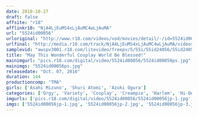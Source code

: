 ```yaml
---
date: 2018-10-27
draft: false
affsite: "r18"
afflinkr18: "NjA4LjEuMS4xLjAuMC4wLjAuMA"
url: "5524id00056"
urloriginal: "http://www.r18.com/videos/vod/movies/detail/-/id=5524id00056"
urlfinal: "http://media.r18.com/track/NjA4LjEuMS4xLjAuMC4wLjAuMA/videos/vod/movies/detail/-/id=5524id00056"
samplevid: "awspv3001.r18.com/litevideo/freepv/5/55i/55id24056/55id24056_dmb_w.mp4"
title: "May This Wonderful Cosplay World Be Blessed!"
mainimgurl: "pics.r18.com/digital/video/5524id00056/5524id00056ps.jpg"
mainimgs: "5524id00056ps.jpg"
releasedate: "Oct. 07, 2016"
duration: 144
productioncomp: "TMA"
girls: ['Asahi Mizuno', 'Shuri Atomi', 'Azuki Ogura']
categories: ['Orgy', 'Variety', 'Cosplay', 'Creampie', 'Harlem', 'Hi-Def']
imgurls: ['pics.r18.com/digital/video/5524id00056/5524id00056jp-1.jpg', 'pics.r18.com/digital/video/5524id00056/5524id00056jp-2.jpg', 'pics.r18.com/digital/video/5524id00056/5524id00056jp-3.jpg', 'pics.r18.com/digital/video/5524id00056/5524id00056jp-4.jpg', 'pics.r18.com/digital/video/5524id00056/5524id00056jp-5.jpg', 'pics.r18.com/digital/video/5524id00056/5524id00056jp-6.jpg', 'pics.r18.com/digital/video/5524id00056/5524id00056jp-7.jpg', 'pics.r18.com/digital/video/5524id00056/5524id00056jp-8.jpg', 'pics.r18.com/digital/video/5524id00056/5524id00056jp-9.jpg', 'pics.r18.com/digital/video/5524id00056/5524id00056jp-10.jpg', 'pics.r18.com/digital/video/5524id00056/5524id00056jp-11.jpg', 'pics.r18.com/digital/video/5524id00056/5524id00056jp-12.jpg', 'pics.r18.com/digital/video/5524id00056/5524id00056jp-13.jpg', 'pics.r18.com/digital/video/5524id00056/5524id00056jp-14.jpg', 'pics.r18.com/digital/video/5524id00056/5524id00056jp-15.jpg', 'pics.r18.com/digital/video/5524id00056/5524id00056jp-16.jpg', 'pics.r18.com/digital/video/5524id00056/5524id00056jp-17.jpg', 'pics.r18.com/digital/video/5524id00056/5524id00056jp-18.jpg', 'pics.r18.com/digital/video/5524id00056/5524id00056jp-19.jpg', 'pics.r18.com/digital/video/5524id00056/5524id00056jp-20.jpg']
imgs: ['5524id00056jp-1.jpg', '5524id00056jp-2.jpg', '5524id00056jp-3.jpg', '5524id00056jp-4.jpg', '5524id00056jp-5.jpg', '5524id00056jp-6.jpg', '5524id00056jp-7.jpg', '5524id00056jp-8.jpg', '5524id00056jp-9.jpg', '5524id00056jp-10.jpg', '5524id00056jp-11.jpg', '5524id00056jp-12.jpg', '5524id00056jp-13.jpg', '5524id00056jp-14.jpg', '5524id00056jp-15.jpg', '5524id00056jp-16.jpg', '5524id00056jp-17.jpg', '5524id00056jp-18.jpg', '5524id00056jp-19.jpg', '5524id00056jp-20.jpg']
---
```

